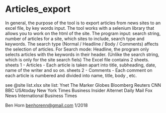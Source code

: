 # Articles_export

In general, the purpose of the tool is to export articles from news sites to an excel file, by key words input.
The tool works with a selenium library that allows you to work on the html of the site.
The program input: search string, number of articles for a site, which sites to include, search type and keywords.
The search type (Normal / Headline / Body / Comments) affects the selection of articles. For Search mode: Headline, the program only selects articles with the keywords in their header. (Unlike the search string, which is only for the site search fiels)
The Excel file contains 2 sheets. 
sheets 1 - Articles - Each article is taken apart into title, subheading, date, name of the writer and so on.
sheets 2 - Comments - Each comment on each article is numbered and divided into name, title, body , etc.

see @site list.xlsx
site list:
Ynet
The Marker
Globes
Bloomberg
Reuters
CNN
BBC
USAtoday
New York Times
Business Insider
Alternet
Daily Mail
Fox News
International Business Times


Ben Horn
benhorenn@gmail.com
1/2018
